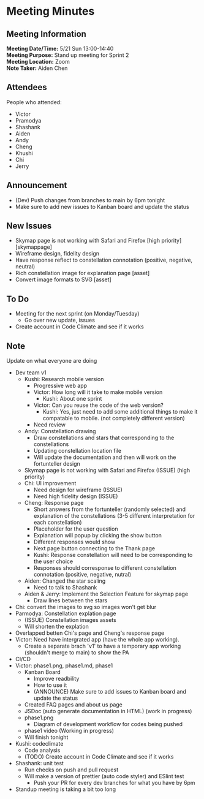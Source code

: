 # Meeting Minutes
## Meeting Information
**Meeting Date/Time:** 5/21 Sun 13:00-14:40 <br>
**Meeting Purpose:** Stand up meeting for Sprint 2 <br>
**Meeting Location:** Zoom <br>
**Note Taker:** Aiden Chen <br>

## Attendees
People who attended:
- Victor
- Pramodya
- Shashank
- Aiden
- Andy
- Cheng
- Khushi
- Chi
- Jerry

## Announcement

- (Dev) Push changes from branches to main by 6pm tonight
- Make sure to add new issues to Kanban board and update the status

## New Issues

- Skymap page is not working with Safari and Firefox [high priority] [skymappage]
- Wireframe design, fidelity design
- Have response reflect to constellation connotation (positive, negative, neutral)
- Rich constellation image for explanation page [asset]
- Convert image formats to SVG [asset]

## To Do

- Meeting for the next sprint (on Monday/Tuesday)
  - Go over new update, issues
- Create account in Code Climate and see if it works

## Note

Update on what everyone are doing
- Dev team v1
  - Kushi: Research mobile version
    - Progressive web app
    - Victor: How long will it take to make mobile version
      - Kushi: About one sprint
    - Victor: Can you reuse the code of the web version?
      - Kushi: Yes, just need to add some additional things to make it compatable to mobile. (not completely different version)
    - Need review
  - Andy: Constellation drawing
    - Draw constellations and stars that corresponding to the constellations
    - Updating constellation location file
    - Will update the documentation and then will work on the fortunteller design
  - Skymap page is not working with Safari and Firefox (ISSUE) (high priority)
  - Chi: UI improvement
    - Need design for wireframe (ISSUE)
    - Need high fidelity design (ISSUE)
  - Cheng: Response page
    - Short answers from the fortunteller (randomly selected) and explanation of the constellations (3-5 different interpretation for each constellation)
    - Placeholder for the user question
    - Explanation will popup by clicking the show button
    - Different responses would show
    - Next page button connecting to the Thank page
    - Kushi: Response constellation will need to be corresponding to the user choice
    - Responses should corresponse to different constellation connotation (positive, negative, nutral)
  - Aiden: Changed the star scaling
    - Need to talk to Shashank
  - Aiden & Jerry: Implement the Selection Feature for skymap page
    - Draw lines between the stars
 - Chi: convert the images to svg so images won't get blur
 - Parmodya: Constellation explation page
    - (ISSUE) Constellation images assets
    - Will shorten the explation
 - Overlapped betten Chi's page and Cheng's response page
 - Victor: Need have intergrated app (have the whole app working).
    - Create a separate brach 'v1' to have a temporary app working (shouldn't merge to main) to show the PA
- CI/CD
 - Victor: phase1.png, phase1.md, phase1
    - Kanban Board
      - Improve readbility
      - How to use it
      - (ANNOUNCE) Make sure to add issues to Kanban board and update the status
    - Created FAQ pages and about us page
    - JSDoc (auto generate documentation in HTML) (work in progress)
    - phase1.png
      - Diagram of development workflow for codes being pushed
    - phase1 video (Working in progress)
    - Will finish tonight
- Kushi: codeclimate
    - Code analysis
    - (TODO) Create account in Code Climate and see if it works
- Shashank: unit test
  - Run checks on push and pull request
  - Will make a version of prettier (auto code styler) and ESlint test
    - Push your PR for every dev branches for what you have by 6pm
- Standup meeting is taking a bit too long
